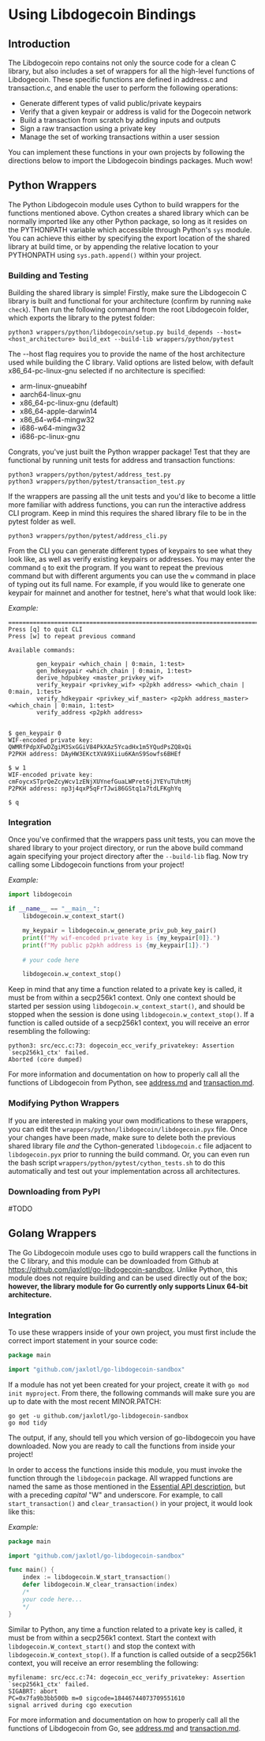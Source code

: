 # Using Libdogecoin Bindings

## Introduction
The Libdogecoin repo contains not only the source code for a clean C library, but also includes a set of wrappers for all the high-level functions of Libdogecoin. These specific functions are defined in address.c and transaction.c, and enable the user to perform the following operations:
- Generate different types of valid public/private keypairs
- Verify that a given keypair or address is valid for the Dogecoin network
- Build a transaction from scratch by adding inputs and outputs
- Sign a raw transaction using a private key
- Manage the set of working transactions within a user session

You can implement these functions in your own projects by following the directions below to import the Libdogecoin bindings packages. Much wow!

## Python Wrappers
The Python Libdogecoin module uses Cython to build wrappers for the functions mentioned above. Cython creates a shared library which can be normally imported like any other Python package, so long as it resides on the PYTHONPATH variable which accessible through Python's `sys` module. You can achieve this either by specifying the export location of the shared library at build time, or by appending the relative location to your PYTHONPATH using `sys.path.append()` within your project. 

### Building and Testing
Building the shared library is simple! Firstly, make sure the Libdogecoin C library is built and functional for your architecture (confirm by running `make check`). Then run the following command from the root Libdogecoin folder, which exports the library to the pytest folder:
```
python3 wrappers/python/libdogecoin/setup.py build_depends --host=<host_architecture> build_ext --build-lib wrappers/python/pytest
```
The --host flag requires you to provide the name of the host architecture used while building the C library. Valid options are listed below, with default x86_64-pc-linux-gnu selected if no architecture is specified:
- arm-linux-gnueabihf
- aarch64-linux-gnu
- x86_64-pc-linux-gnu (default)
- x86_64-apple-darwin14
- x86_64-w64-mingw32
- i686-w64-mingw32
- i686-pc-linux-gnu

Congrats, you've just built the Python wrapper package! Test that they are functional by running unit tests for address and transaction functions:
```
python3 wrappers/python/pytest/address_test.py
python3 wrappers/python/pytest/transaction_test.py
```
If the wrappers are passing all the unit tests and you'd like to become a little more familiar with address functions, you can run the interactive address CLI program. Keep in mind this requires the shared library file to be in the pytest folder as well.
```
python3 wrappers/python/pytest/address_cli.py
```
From the CLI you can generate different types of keypairs to see what they look like, as well as verify existing keypairs or addresses. You may enter the command `q` to exit the program. If you want to repeat the previous command but with different arguments you can use the `w` command in place of typing out its full name. For example, if you would like to generate one keypair for mainnet and another for testnet, here's what that would look like:

_Example:_
```
=====================================================================================
Press [q] to quit CLI
Press [w] to repeat previous command

Available commands:

        gen_keypair <which_chain | 0:main, 1:test>
        gen_hdkeypair <which_chain | 0:main, 1:test>
        derive_hdpubkey <master_privkey_wif>
        verify_keypair <privkey_wif> <p2pkh address> <which_chain | 0:main, 1:test>
        verify_hdkeypair <privkey_wif_master> <p2pkh address_master> <which_chain | 0:main, 1:test>
        verify_address <p2pkh address>


$ gen_keypair 0
WIF-encoded private key: QWMRfPdpXFwDZgiM3SxGGiV84PkXAz5YcadHx1m5YQudPsZQ8xQi
P2PKH address: DAyHW3EKctXVA9Xiiu6KAnS9Sowfs6BHEf

$ w 1
WIF-encoded private key: cmFoycxSTprQeZcyWcv1zENjXUYnefGuaLWPret6jJYEYuTUhtMj
P2PKH address: np3j4qxP5qFrTJwi86GStq1a7tdLFKghYq

$ q
```


### Integration
Once you've confirmed that the wrappers pass unit tests, you can move the shared library to your project directory, or run the above build command again specifying your project directory after the `--build-lib` flag. Now try calling some Libdogecoin functions from your project!

_Example:_
```py
import libdogecoin

if __name__ == "__main__":
    libdogecoin.w_context_start()

    my_keypair = libdogecoin.w_generate_priv_pub_key_pair()
    print(f"My wif-encoded private key is {my_keypair[0]}.")
    print(f"My public p2pkh address is {my_keypair[1]}.")
    
    # your code here

    libdogecoin.w_context_stop()
```
Keep in mind that any time a function related to a private key is called, it must be from within a secp256k1 context. Only one context should be started per session using `libdogecoin.w_context_start()`, and should be stopped when the session is done using `libdogecoin.w_context_stop()`. If a function is called outside of a secp256k1 context, you will receive an error resembling the following:
```
python3: src/ecc.c:73: dogecoin_ecc_verify_privatekey: Assertion `secp256k1_ctx' failed.
Aborted (core dumped)
```

For more information and documentation on how to properly call all the functions of Libdogecoin from Python, see [address.md](address.md) and [transaction.md](transaction.md).

### Modifying Python Wrappers
If you are interested in making your own modifications to these wrappers, you can edit the `wrappers/python/libdogecoin/libdogecoin.pyx` file. Once your changes have been made, make sure to delete both the previous shared library file _and_ the Cython-generated `libdogecoin.c` file adjacent to `libdogecoin.pyx` prior to running the build command. Or, you can even run the bash script `wrappers/python/pytest/cython_tests.sh` to do this automatically and test out your implementation across all architectures.

### Downloading from PyPI
#TODO


## Golang Wrappers
The Go Libdogecoin module uses cgo to build wrappers call the functions in the C library, and this module can be downloaded from Github at https://github.com/jaxlotl/go-libdogecoin-sandbox. Unlike Python, this module does not require building and can be used directly out of the box; **however, the library module for Go currently only supports Linux 64-bit architecture.**

### Integration
To use these wrappers inside of your own project, you must first include the correct import statement in your source code:
```go
package main

import "github.com/jaxlotl/go-libdogecoin-sandbox"
```
If a module has not yet been created for your project, create it with `go mod init myproject`. From there, the following commands will make sure you are up to date with the most recent MINOR.PATCH:
```
go get -u github.com/jaxlotl/go-libdogecoin-sandbox
go mod tidy
```
The output, if any, should tell you which version of go-libdogecoin you have downloaded. Now you are ready to call the functions from inside your project!

In order to access the functions inside this module, you must invoke the function through the `libdogecoin` package. All wrapped functions are named the same as those mentioned in the [Essential API description](transaction.md#essential-api), but with a preceding _capital_ "W" and underscore. For example, to call `start_transaction()` and `clear_transaction()` in your project, it would look like this:

_Example:_
```go
package main

import "github.com/jaxlotl/go-libdogecoin-sandbox"

func main() {
    index := libdogecoin.W_start_transaction()
    defer libdogecoin.W_clear_transaction(index)
    /*
    your code here...
    */
}
```

Similar to Python, any time a function related to a private key is called, it must be from within a secp256k1 context. Start the context with `libdogecoin.W_context_start()` and stop the context with `libdogecoin.W_context_stop()`. If a function is called outside of a secp256k1 context, you will receive an error resembling the following:
```
myfilename: src/ecc.c:74: dogecoin_ecc_verify_privatekey: Assertion `secp256k1_ctx' failed.
SIGABRT: abort
PC=0x7fa9b3bb500b m=0 sigcode=18446744073709551610
signal arrived during cgo execution
```

For more information and documentation on how to properly call all the functions of Libdogecoin from Go, see [address.md](address.md) and [transaction.md](transaction.md).
